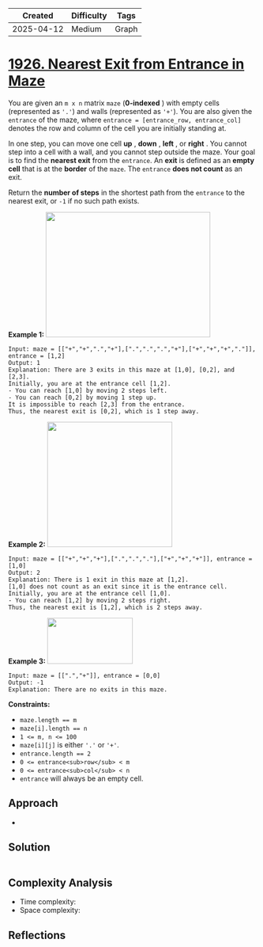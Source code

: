 | Created  | Difficulty | Tags |
| -------- | ---------- | ---- |
| 2025-04-12 | Medium | Graph |



# [1926. Nearest Exit from Entrance in Maze](https://leetcode.com/problems/nearest-exit-from-entrance-in-maze/description/?envType=study-plan-v2&envId=leetcode-75)

You are given an `m x n` matrix `maze` (**0-indexed** ) with empty cells (represented as `'.'`) and walls (represented as `'+'`). You are also given the `entrance` of the maze, where `entrance = [entrance_row, entrance_col]` denotes the row and column of the cell you are initially standing at.

In one step, you can move one cell **up** , **down** , **left** , or **right** . You cannot step into a cell with a wall, and you cannot step outside the maze. Your goal is to find the **nearest exit**  from the `entrance`. An **exit**  is defined as an **empty cell**  that is at the **border**  of the `maze`. The `entrance` **does not count**  as an exit.

Return the **number of steps**  in the shortest path from the `entrance` to the nearest exit, or `-1` if no such path exists.

**Example 1:** 
<img alt="" src="https://assets.leetcode.com/uploads/2021/06/04/nearest1-grid.jpg" style="width: 333px; height: 253px;">

```
Input: maze = [["+","+",".","+"],[".",".",".","+"],["+","+","+","."]], entrance = [1,2]
Output: 1
Explanation: There are 3 exits in this maze at [1,0], [0,2], and [2,3].
Initially, you are at the entrance cell [1,2].
- You can reach [1,0] by moving 2 steps left.
- You can reach [0,2] by moving 1 step up.
It is impossible to reach [2,3] from the entrance.
Thus, the nearest exit is [0,2], which is 1 step away.
```

**Example 2:** 
<img alt="" src="https://assets.leetcode.com/uploads/2021/06/04/nearesr2-grid.jpg" style="width: 253px; height: 253px;">

```
Input: maze = [["+","+","+"],[".",".","."],["+","+","+"]], entrance = [1,0]
Output: 2
Explanation: There is 1 exit in this maze at [1,2].
[1,0] does not count as an exit since it is the entrance cell.
Initially, you are at the entrance cell [1,0].
- You can reach [1,2] by moving 2 steps right.
Thus, the nearest exit is [1,2], which is 2 steps away.
```

**Example 3:** 
<img alt="" src="https://assets.leetcode.com/uploads/2021/06/04/nearest3-grid.jpg" style="width: 173px; height: 93px;">

```
Input: maze = [[".","+"]], entrance = [0,0]
Output: -1
Explanation: There are no exits in this maze.
```

**Constraints:** 

- `maze.length == m`
- `maze[i].length == n`
- `1 <= m, n <= 100`
- `maze[i][j]` is either `'.'` or `'+'`.
- `entrance.length == 2`
- `0 <= entrance<sub>row</sub> < m`
- `0 <= entrance<sub>col</sub> < n`
- `entrance` will always be an empty cell.

## Approach

- 
## Solution

```java

```

## Complexity Analysis

- Time complexity: 
- Space complexity: 

## Reflections
